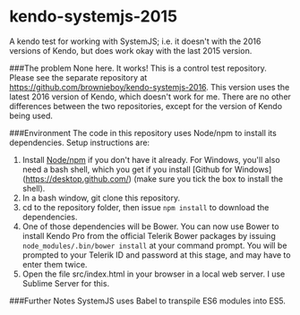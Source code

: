 # kendo-systemjs-2015
A kendo test for working with SystemJS; i.e. it doesn't with the 2016 versions of Kendo, but does work okay with the last 2015 version.

###The problem
None here.  It works!  This is a control test repository.  Please see the separate repository at https://github.com/brownieboy/kendo-systemjs-2016.  This version uses the latest 2016 version of Kendo, which doesn't work for me.  There are no other differences between the two repositories, except for the version of Kendo being used.


###Environment
The code in this repository uses Node/npm to install its dependencies.  Setup instructions are:

1. Install [Node/npm](https://nodejs.org/en/download/) if you don't have it already.  For Windows, you'll also need a bash shell, which you get if you install [Github for Windows] (https://desktop.github.com/) (make sure you tick the box to install the shell).
1. In a bash window, git clone this repository.
1. cd to the repository folder, then issue `npm install` to download the dependencies.
1. One of those dependencies will be Bower.  You can now use Bower to install Kendo Pro from the official Telerik Bower packages by issuing ` node_modules/.bin/bower install` at your command prompt.  You will be prompted to your Telerik ID and password at this stage, and may have to enter them twice.
1. Open the file src/index.html in your browser in a local web server.  I use Sublime Server for this.

###Further Notes
SystemJS uses Babel to transpile ES6 modules into ES5.




